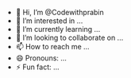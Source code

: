- 👋 Hi, I’m @Codewithprabin
- 👀 I’m interested in ...
- 🌱 I’m currently learning ...
- 💞️ I’m looking to collaborate on ...
- 📫 How to reach me ...
- 😄 Pronouns: ...
- ⚡ Fun fact: ...

<!---
Codewithprabin/Codewithprabin is a ✨ special ✨ repository because its `README.md` (this file) appears on your GitHub profile.
You can click the Preview link to take a look at your changes.
--->
